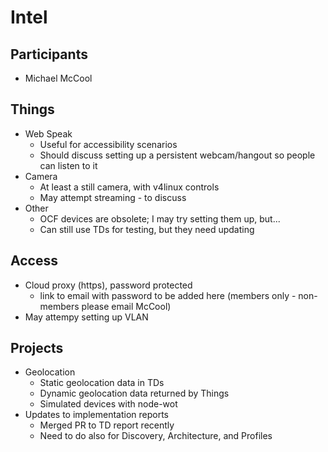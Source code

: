 # Intel

## Participants

* Michael McCool

## Things

* Web Speak
  * Useful for accessibility scenarios
  * Should discuss setting up a persistent webcam/hangout so people can listen to it
* Camera
  * At least a still camera, with v4linux controls
  * May attempt streaming - to discuss
* Other
  * OCF devices are obsolete; I may try setting them up, but...
  * Can still use TDs for testing, but they need updating

## Access

* Cloud proxy (https), password protected
  * link to email with password to be added here (members only - non-members please email McCool)
* May attempy setting up VLAN

## Projects

* Geolocation
  * Static geolocation data in TDs
  * Dynamic geolocation data returned by Things
  * Simulated devices with node-wot
* Updates to implementation reports
  * Merged PR to TD report recently
  * Need to do also for Discovery, Architecture, and Profiles
